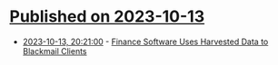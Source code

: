 # [Published on 2023-10-13](index.md)

* [2023-10-13, 20:21:00](https://soylentnews.org/article.pl?sid=23/10/12/073258&from=rss) - [Finance Software Uses Harvested Data to Blackmail Clients](https://soylentnews.org/article.pl?sid=23/10/12/073258&from=rss)

